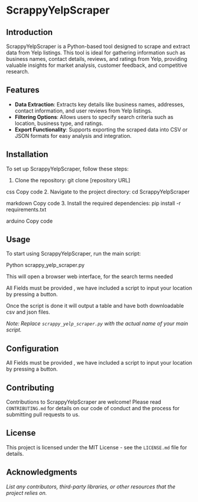 # ScrappyYelpScraper

## Introduction
ScrappyYelpScraper is a Python-based tool designed to scrape and extract data from Yelp listings. This tool is ideal for gathering information such as business names, contact details, reviews, and ratings from Yelp, providing valuable insights for market analysis, customer feedback, and competitive research.

## Features
- **Data Extraction**: Extracts key details like business names, addresses, contact information, and user reviews from Yelp listings.
- **Filtering Options**: Allows users to specify search criteria such as location, business type, and ratings.
- **Export Functionality**: Supports exporting the scraped data into CSV or JSON formats for easy analysis and integration.

## Installation
To set up ScrappyYelpScraper, follow these steps:
1. Clone the repository:
git clone [repository URL]

css
Copy code
2. Navigate to the project directory:
cd ScrappyYelpScraper

markdown
Copy code
3. Install the required dependencies:
pip install -r requirements.txt

arduino
Copy code

## Usage
To start using ScrappyYelpScraper, run the main script:

Python scrappy_yelp_scraper.py

This will open a browser web interface, for the search terms needed

All Fields must be provided , we have included a script to input your location by pressing a button.

Once the script is done it will output a table and have both downloadable csv and json files.

*Note: Replace `scrappy_yelp_scraper.py` with the actual name of your main script.*

## Configuration
All Fields must be provided , we have included a script to input your location by pressing a button.

## Contributing
Contributions to ScrappyYelpScraper are welcome! Please read `CONTRIBUTING.md` for details on our code of conduct and the process for submitting pull requests to us.

## License
This project is licensed under the MIT License - see the `LICENSE.md` file for details.

## Acknowledgments
*List any contributors, third-party libraries, or other resources that the project relies on.*
